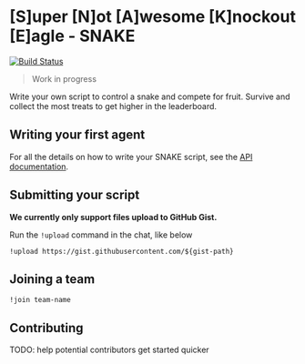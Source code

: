 # [S]uper [N]ot [A]wesome [K]nockout [E]agle - SNAKE
[![Build Status](https://travis-ci.org/scanf/snake.svg?branch=master)](https://travis-ci.org/scanf/snake)
>Work in progress

Write your own script to control a snake and compete for fruit.
Survive and collect the most treats to get higher in the leaderboard.

## Writing your first agent

For all the details on how to write your SNAKE script, see the [API
documentation](./API.md).

## Submitting your script

**We currently only support files upload to GitHub Gist.**

Run the `!upload` command in the chat, like below

```
!upload https://gist.githubusercontent.com/${gist-path}
```

## Joining a team

```
!join team-name
```

## Contributing

TODO: help potential contributors get started quicker
